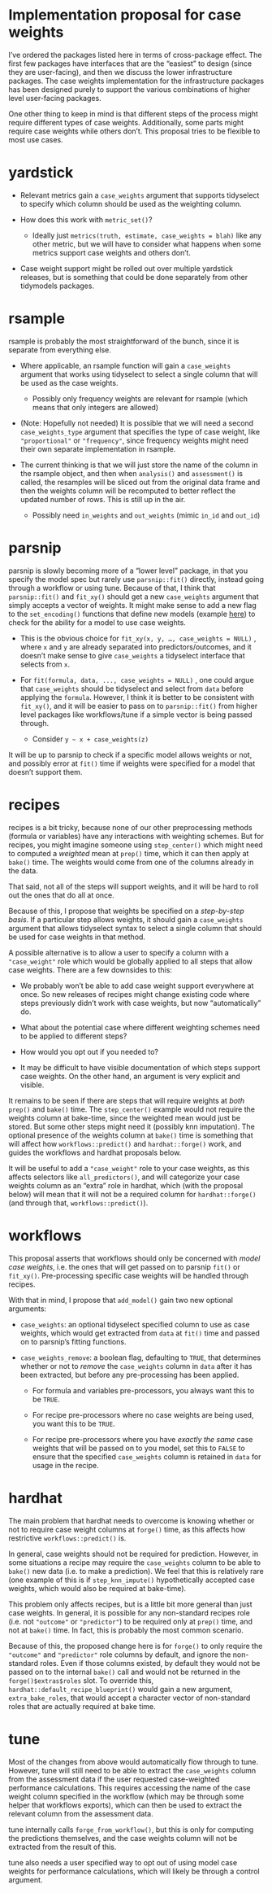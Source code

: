 Implementation proposal for case weights
================

I’ve ordered the packages listed here in terms of cross-package effect.
The first few packages have interfaces that are the “easiest” to design
(since they are user-facing), and then we discuss the lower
infrastructure packages. The case weights implementation for the
infrastructure packages has been designed purely to support the various
combinations of higher level user-facing packages.

One other thing to keep in mind is that different steps of the process
might require different types of case weights. Additionally, some parts
might require case weights while others don’t. This proposal tries to be
flexible to most use cases.

# yardstick

-   Relevant metrics gain a `case_weights` argument that supports
    tidyselect to specify which column should be used as the weighting
    column.

-   How does this work with `metric_set()`?

    -   Ideally just `metrics(truth, estimate, case_weights = blah)`
        like any other metric, but we will have to consider what happens
        when some metrics support case weights and others don’t.

-   Case weight support might be rolled out over multiple yardstick
    releases, but is something that could be done separately from other
    tidymodels packages.

# rsample

rsample is probably the most straightforward of the bunch, since it is
separate from everything else.

-   Where applicable, an rsample function will gain a `case_weights`
    argument that works using tidyselect to select a single column that
    will be used as the case weights.

    -   Possibly only frequency weights are relevant for rsample (which
        means that only integers are allowed)

-   (Note: Hopefully not needed) It is possible that we will need a
    second `case_weights_type` argument that specifies the type of case
    weight, like `"proportional"` or `"frequency"`, since frequency
    weights might need their own separate implementation in rsample.

-   The current thinking is that we will just store the name of the
    column in the rsample object, and then when `analysis()` and
    `assessment()` is called, the resamples will be sliced out from the
    original data frame and then the weights column will be recomputed
    to better reflect the updated number of rows. This is still up in
    the air.

    -   Possibly need `in_weights` and `out_weights` (mimic `in_id` and
        `out_id`)

# parsnip

parsnip is slowly becoming more of a “lower level” package, in that you
specify the model spec but rarely use `parsnip::fit()` directly, instead
going through a workflow or using tune. Because of that, I think that
`parsnip::fit()` and `fit_xy()` should get a new `case_weights` argument
that simply accepts a vector of weights. It might make sense to add a 
new flag to the `set_encoding()` functions that define new models (example [here](https://github.com/tidymodels/parsnip/blob/master/R/linear_reg_data.R#L22:L32))
to check for the ability for a model to use case weights. 

-   This is the obvious choice for
    `fit_xy(x, y, …, case_weights = NULL)` , where `x` and `y` are
    already separated into predictors/outcomes, and it doesn’t make
    sense to give `case_weights` a tidyselect interface that selects
    from `x`.

-   For `fit(formula, data, ..., case_weights = NULL)` , one could argue
    that `case_weights` should be tidyselect and select from `data`
    before applying the `formula`. However, I think it is better to be
    consistent with `fit_xy()`, and it will be easier to pass on to
    `parsnip::fit()` from higher level packages like workflows/tune if a
    simple vector is being passed through.

    -   Consider `y ~ x + case_weights(z)`

It will be up to parsnip to check if a specific model allows weights or
not, and possibly error at `fit()` time if weights were specified for a
model that doesn’t support them.

# recipes

recipes is a bit tricky, because none of our other preprocessing methods
(formula or variables) have any interactions with weighting schemes. But
for recipes, you might imagine someone using `step_center()` which might
need to computed a *weighted* mean at `prep()` time, which it can then
apply at `bake()` time. The weights would come from one of the columns
already in the data.

That said, not all of the steps will support weights, and it will be
hard to roll out the ones that do all at once.

Because of this, I propose that weights be specified on a *step-by-step
basis*. If a particular step allows weights, it should gain a
`case_weights` argument that allows tidyselect syntax to select a single
column that should be used for case weights in that method.

A possible alternative is to allow a user to specify a column with a
`"case_weight"` role which would be globally applied to all steps that
allow case weights. There are a few downsides to this:

-   We probably won’t be able to add case weight support everywhere at
    once. So new releases of recipes might change existing code where
    steps previously didn’t work with case weights, but now
    “automatically” do.

-   What about the potential case where different weighting schemes need
    to be applied to different steps?

-   How would you opt out if you needed to?

-   It may be difficult to have visible documentation of which steps
    support case weights. On the other hand, an argument is very
    explicit and visible.

It remains to be seen if there are steps that will require weights at
*both* `prep()` and `bake()` time. The `step_center()` example would not
require the weights column at bake-time, since the weighted mean would
just be stored. But some other steps might need it (possibly knn
imputation). The optional presence of the weights column at `bake()`
time is something that will affect how `workflows::predict()` and
`hardhat::forge()` work, and guides the workflows and hardhat proposals
below.

It will be useful to add a `"case_weight"` role to your case weights, as
this affects selectors like `all_predictors()`, and will categorize your
case weights column as an “extra” role in hardhat, which (with the
proposal below) will mean that it will not be a required column for
`hardhat::forge()` (and through that, `workflows::predict()`).

# workflows

This proposal asserts that workflows should only be concerned with
*model case weights*, i.e. the ones that will get passed on to parsnip
`fit()` or `fit_xy()`. Pre-processing specific case weights will be
handled through recipes.

With that in mind, I propose that `add_model()` gain two new optional
arguments:

-   `case_weights`: an optional tidyselect specified column to use as
    case weights, which would get extracted from `data` at `fit()` time
    and passed on to parsnip’s fitting functions.

-   `case_weights_remove`: a boolean flag, defaulting to `TRUE`, that
    determines whether or not to *remove* the `case_weights` column in
    `data` after it has been extracted, but before any pre-processing
    has been applied.

    -   For formula and variables pre-processors, you always want this
        to be `TRUE`.

    -   For recipe pre-processors where no case weights are being used,
        you want this to be `TRUE`.

    -   For recipe pre-processors where you have *exactly the same* case
        weights that will be passed on to you model, set this to `FALSE`
        to ensure that the specified `case_weights` column is retained
        in `data` for usage in the recipe.

# hardhat

The main problem that hardhat needs to overcome is knowing whether or
not to require case weight columns at `forge()` time, as this affects
how restrictive `workflows::predict()` is.

In general, case weights should not be required for prediction. However,
in some situations a recipe may require the `case_weights` column to be
able to `bake()` new data (i.e. to make a prediction). We feel that this
is relatively rare (one example of this is if `step_knn_impute()`
hypothetically accepted case weights, which would also be required at
bake-time).

This problem only affects recipes, but is a little bit more general than
just case weights. In general, it is possible for any non-standard
recipes role (i.e. not `"outcome"` or `"predictor"`) to be required only
at `prep()` time, and not at `bake()` time. In fact, this is probably
the most common scenario.

Because of this, the proposed change here is for `forge()` to only
require the `"outcome"` and `"predictor"` role columns by default, and
ignore the non-standard roles. Even if those columns existed, by default
they would not be passed on to the internal `bake()` call and would not
be returned in the `forge()$extras$roles` slot. To override this,
`hardhat::default_recipe_blueprint()` would gain a new argument,
`extra_bake_roles`, that would accept a character vector of non-standard
roles that are actually required at bake time.

# tune

Most of the changes from above would automatically flow through to tune.
However, tune will still need to be able to extract the `case_weights`
column from the assessment data if the user requested case-weighted
performance calculations. This requires accessing the name of the case
weight column specified in the workflow (which may be through some
helper that workflows exports), which can then be used to extract the
relevant column from the assessment data.

tune internally calls `forge_from_workflow()`, but this is only for
computing the predictions themselves, and the case weights column will
not be extracted from the result of this.

tune also needs a user specified way to opt out of using model case
weights for performance calculations, which will likely be through a
control argument.
